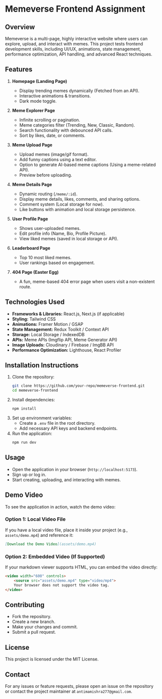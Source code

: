 # Memeverse Frontend Assignment

## Overview
Memeverse is a multi-page, highly interactive website where users can explore, upload, and interact with memes. This project tests frontend development skills, including UI/UX, animations, state management, performance optimization, API handling, and advanced React techniques.

## Features
1. **Homepage (Landing Page)**
   - Display trending memes dynamically (Fetched from an API).
   - Interactive animations & transitions.
   - Dark mode toggle.

2. **Meme Explorer Page**
   - Infinite scrolling or pagination.
   - Meme categories filter (Trending, New, Classic, Random).
   - Search functionality with debounced API calls.
   - Sort by likes, date, or comments.

3. **Meme Upload Page**
   - Upload memes (image/gif format).
   - Add funny captions using a text editor.
   - Option to generate AI-based meme captions (Using a meme-related API).
   - Preview before uploading.

4. **Meme Details Page**
   - Dynamic routing (`/meme/:id`).
   - Display meme details, likes, comments, and sharing options.
   - Comment system (Local storage for now).
   - Like buttons with animation and local storage persistence.

5. **User Profile Page**
   - Shows user-uploaded memes.
   - Edit profile info (Name, Bio, Profile Picture).
   - View liked memes (saved in local storage or API).

6. **Leaderboard Page**
   - Top 10 most liked memes.
   - User rankings based on engagement.

7. **404 Page (Easter Egg)**
   - A fun, meme-based 404 error page when users visit a non-existent route.

## Technologies Used
- **Frameworks & Libraries:** React.js, Next.js (if applicable)
- **Styling:** Tailwind CSS
- **Animations:** Framer Motion / GSAP
- **State Management:** Redux Toolkit / Context API
- **Storage:** Local Storage / IndexedDB
- **APIs:** Meme APIs (Imgflip API, Meme Generator API)
- **Image Uploads:** Cloudinary / Firebase / ImgBB API
- **Performance Optimization:** Lighthouse, React Profiler

## Installation Instructions
1. Clone the repository:
   ```bash
   git clone https://github.com/your-repo/memeverse-frontend.git
   cd memeverse-frontend
   ```
2. Install dependencies:
   ```bash
   npm install
   ```
3. Set up environment variables:
   - Create a `.env` file in the root directory.
   - Add necessary API keys and backend endpoints.
4. Run the application:
   ```bash
   npm run dev
   ```

## Usage
- Open the application in your browser (`http://localhost:5173`).
- Sign up or log in.
- Start creating, uploading, and interacting with memes.

## Demo Video
To see the application in action, watch the demo video:

### Option 1: Local Video File
If you have a local video file, place it inside your project (e.g., `assets/demo.mp4`) and reference it:
```markdown
[Download the Demo Video](assets/demo.mp4)
```

### Option 2: Embedded Video (If Supported)
If your markdown viewer supports HTML, you can embed the video directly:
```html
<video width="600" controls>
    <source src="assets/demo.mp4" type="video/mp4">
    Your browser does not support the video tag.
</video>
```

## Contributing
- Fork the repository.
- Create a new branch.
- Make your changes and commit.
- Submit a pull request.

## License
This project is licensed under the MIT License.

## Contact
For any issues or feature requests, please open an issue on the repository or contact the project maintainer at `antimamishra277@gmail.com`.

